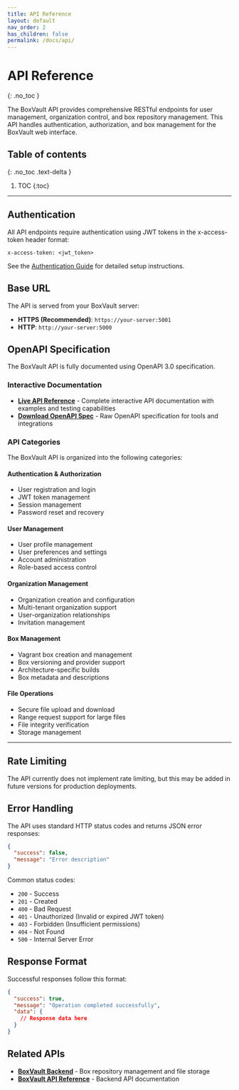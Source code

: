 ```yaml
---
title: API Reference
layout: default
nav_order: 2
has_children: false
permalink: /docs/api/
---
```


# API Reference
{: .no_toc }

The BoxVault API provides comprehensive RESTful endpoints for user management, organization control, and box repository management. This API handles authentication, authorization, and box management for the BoxVault web interface.

## Table of contents
{: .no_toc .text-delta }

1. TOC
{:toc}

---

## Authentication

All API endpoints require authentication using JWT tokens in the x-access-token header format:

```http
x-access-token: <jwt_token>
```

See the [Authentication Guide](../guides/authentication/) for detailed setup instructions.

## Base URL

The API is served from your BoxVault server:

- **HTTPS (Recommended)**: `https://your-server:5001`
- **HTTP**: `http://your-server:5000`

## OpenAPI Specification

The BoxVault API is fully documented using OpenAPI 3.0 specification.

### Interactive Documentation

- **[Live API Reference](swagger-ui.html)** - Complete interactive API documentation with examples and testing capabilities
- **[Download OpenAPI Spec](openapi.json)** - Raw OpenAPI specification for tools and integrations

### API Categories

The BoxVault API is organized into the following categories:

#### Authentication & Authorization
- User registration and login
- JWT token management
- Session management
- Password reset and recovery

#### User Management
- User profile management
- User preferences and settings
- Account administration
- Role-based access control

#### Organization Management  
- Organization creation and configuration
- Multi-tenant organization support
- User-organization relationships
- Invitation management

#### Box Management
- Vagrant box creation and management
- Box versioning and provider support
- Architecture-specific builds
- Box metadata and descriptions

#### File Operations
- Secure file upload and download
- Range request support for large files
- File integrity verification
- Storage management

---

## Rate Limiting

The API currently does not implement rate limiting, but this may be added in future versions for production deployments.

## Error Handling

The API uses standard HTTP status codes and returns JSON error responses:

```json
{
  "success": false,
  "message": "Error description"
}
```

Common status codes:
- `200` - Success
- `201` - Created
- `400` - Bad Request
- `401` - Unauthorized (Invalid or expired JWT token)
- `403` - Forbidden (Insufficient permissions)
- `404` - Not Found
- `500` - Internal Server Error

## Response Format

Successful responses follow this format:

```json
{
  "success": true,
  "message": "Operation completed successfully",
  "data": {
    // Response data here
  }
}
```

## Related APIs

- **[BoxVault Backend](https://your-boxvault-instance.com/)** - Box repository management and file storage
- **[BoxVault API Reference](https://your-boxvault-instance.com/api-docs/)** - Backend API documentation
